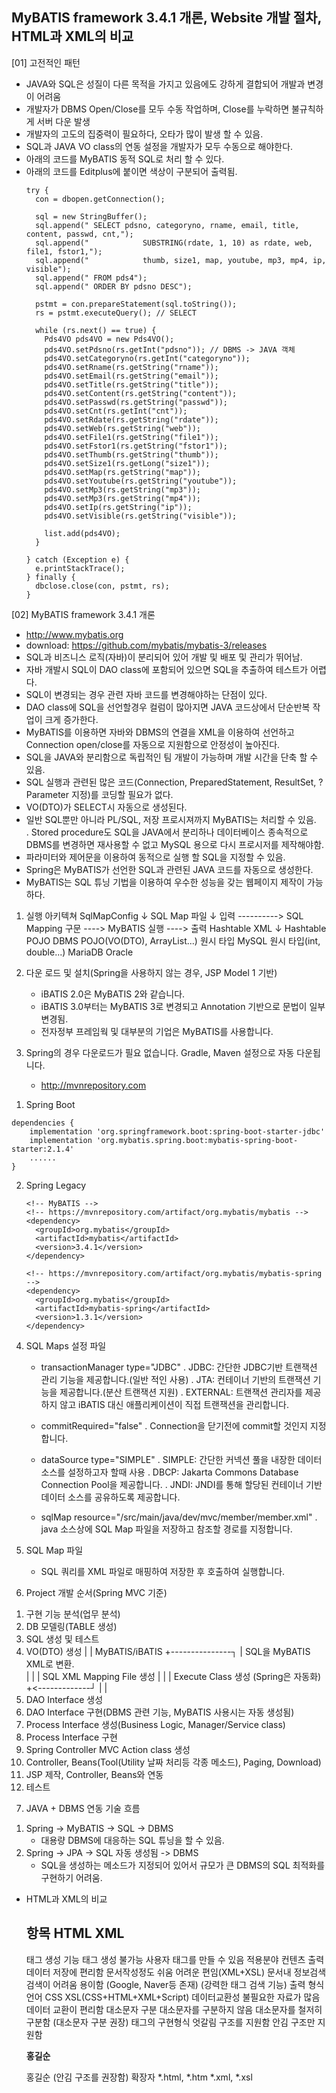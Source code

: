 ## MyBATIS framework 3.4.1 개론, Website 개발 절차, HTML과 XML의 비교 

[01] 고전적인 패턴
- JAVA와 SQL은 성질이 다른 목적을 가지고 있음에도 강하게 결합되어 개발과 변경이 어려움
- 개발자가 DBMS Open/Close를 모두 수동 작업하며, Close를 누락하면 불규칙하게 서버 다운 발생
- 개발자의 고도의 집중력이 필요하다, 오타가 많이 발생 할 수 있음.
- SQL과 JAVA VO class의 연동 설정을 개발자가 모두 수동으로 해야한다.
- 아래의 코드를 MyBATIS 동적 SQL로 처리 할 수 있다.
- 아래의 코드를 Editplus에 붙이면 색상이 구분되어 출력됨.
    ```
    try {
      con = dbopen.getConnection();

      sql = new StringBuffer();
      sql.append(" SELECT pdsno, categoryno, rname, email, title, content, passwd, cnt,");
      sql.append("            SUBSTRING(rdate, 1, 10) as rdate, web, file1, fstor1,");
      sql.append("            thumb, size1, map, youtube, mp3, mp4, ip, visible");
      sql.append(" FROM pds4");
      sql.append(" ORDER BY pdsno DESC");

      pstmt = con.prepareStatement(sql.toString());
      rs = pstmt.executeQuery(); // SELECT

      while (rs.next() == true) {
        Pds4VO pds4VO = new Pds4VO();
        pds4VO.setPdsno(rs.getInt("pdsno")); // DBMS -> JAVA 객체
        pds4VO.setCategoryno(rs.getInt("categoryno"));
        pds4VO.setRname(rs.getString("rname"));
        pds4VO.setEmail(rs.getString("email"));
        pds4VO.setTitle(rs.getString("title"));
        pds4VO.setContent(rs.getString("content"));
        pds4VO.setPasswd(rs.getString("passwd"));
        pds4VO.setCnt(rs.getInt("cnt"));
        pds4VO.setRdate(rs.getString("rdate"));
        pds4VO.setWeb(rs.getString("web"));
        pds4VO.setFile1(rs.getString("file1"));
        pds4VO.setFstor1(rs.getString("fstor1"));
        pds4VO.setThumb(rs.getString("thumb"));
        pds4VO.setSize1(rs.getLong("size1"));
        pds4VO.setMap(rs.getString("map"));
        pds4VO.setYoutube(rs.getString("youtube"));
        pds4VO.setMp3(rs.getString("mp3"));
        pds4VO.setMp3(rs.getString("mp4"));
        pds4VO.setIp(rs.getString("ip"));
        pds4VO.setVisible(rs.getString("visible"));

        list.add(pds4VO);
      }

    } catch (Exception e) {
      e.printStackTrace();
    } finally {
      dbclose.close(con, pstmt, rs);
    }
    ```

[02] MyBATIS framework 3.4.1 개론 
- http://www.mybatis.org
- download: https://github.com/mybatis/mybatis-3/releases 
- SQL과 비즈니스 로직(자바)이 분리되어 있어 개발 및 배포 및 관리가 뛰어남. 
- 자바 개발시 SQL이 DAO class에 포함되어 있으면 SQL을 추출하여 테스트가 어렵다.
- SQL이 변경되는 경우 관련 자바 코드를 변경해야하는 단점이 있다.
- DAO class에 SQL을 선언할경우 컬럼이 많아지면 JAVA 코드상에서 단순반복 작업이 크게 증가한다.
- MyBATIS를 이용하면 자바와 DBMS의 연결을 XML을 이용하여 선언하고 Connection open/close를
      자동으로 지원함으로 안정성이 높아진다.
- SQL을 JAVA와 분리함으로 독립적인 팀 개발이 가능하며 개발 시간을 단축 할 수 있음.
- SQL 실행과 관련된 많은 코드(Connection, PreparedStatement, ResultSet, ? Parameter 지정)를 코딩할 필요가 없다.
- VO(DTO)가 SELECT시 자동으로 생성된다.
- 일반 SQL뿐만 아니라 PL/SQL, 저장 프로시져까지 MyBATIS는 처리할 수 있음.<br>
       . Stored procedure도 SQL을 JAVA에서 분리하나 데이터베이스 종속적으로
         DBMS를 변경하면 재사용할 수 없고 MySQL 용으로 다시 프로시저를
         제작해야함. 
- 파라미터와 제어문을 이용하여 동적으로 실행 할 SQL을 지정할 수 있음. 
- Spring은 MyBATIS가 선언한 SQL과 관련된 JAVA 코드를 자동으로 생성한다.
- MyBATIS는 SQL 튜닝 기법을 이용하여 우수한 성능을 갖는 웹페이지 제작이 가능하다. 
    
1. 실행 아키텍쳐
                          SqlMapConfig 
                                 ↓ 
                          SQL Map 파일 
                                 ↓ 
입력 ----------> SQL Mapping 구문 ----> MyBATIS 실행 ----> 출력 
Hashtable                   XML                      ↓                   Hashtable  
POJO                                                  DBMS                POJO(VO(DTO), ArrayList...) 
원시 타입                                            MySQL               원시 타입(int, double...)
                                                        MariaDB
                                                         Oracle
  
  
2. 다운 로드 및 설치(Spring을 사용하지 않는 경우, JSP Model 1 기반) 
    - iBATIS 2.0은 MyBATIS 2와 같습니다.
    - iBATIS 3.0부터는 MyBATIS 3로 변경되고 Annotation 기반으로
      문법이 일부 변경됨. 
    - 전자정부 프레임웍 및 대부분의 기업은 MyBATIS를 사용합니다. 
 
 
3. Spring의 경우 다운로드가 필요 없습니다. Gradle, Maven 설정으로 자동 다운됩니다.
   - http://mvnrepository.com

1) Spring Boot
```
dependencies {
    implementation 'org.springframework.boot:spring-boot-starter-jdbc'
    implementation 'org.mybatis.spring.boot:mybatis-spring-boot-starter:2.1.4'
    ......
}
```
2) Spring Legacy  
    ```
    <!-- MyBATIS -->
    <!-- https://mvnrepository.com/artifact/org.mybatis/mybatis -->
    <dependency>
      <groupId>org.mybatis</groupId>
      <artifactId>mybatis</artifactId>
      <version>3.4.1</version>
    </dependency>
 
    <!-- https://mvnrepository.com/artifact/org.mybatis/mybatis-spring -->
    <dependency>
      <groupId>org.mybatis</groupId>
      <artifactId>mybatis-spring</artifactId>
      <version>1.3.1</version>
    </dependency>
    ```
  
4. SQL Maps 설정 파일 
   - transactionManager type="JDBC" 
     . JDBC: 간단한 JDBC기반 트랜잭션 관리 기능을 제공합니다.(일반 적인 사용) 
     . JTA: 컨테이너 기반의 트랜잭션 기능을 제공합니다.(분산 트랜잭션 지원) 
     . EXTERNAL: 트랜잭션 관리자를 제공하지 않고 iBATIS 대신 애플리케이션이 
       직접 트랜잭션을 관리합니다. 

   - commitRequired="false" 
     . Connection을 닫기전에 commit할 것인지 지정합니다. 

   - dataSource type="SIMPLE" 
     . SIMPLE: 간단한 커넥션 풀을 내장한 데이터 소스를 설정하고자 할때 사용 
     . DBCP: Jakarta Commons Database Connection Pool을 제공합니다. 
     . JNDI: JNDI를 통해 할당된 컨테이너 기반 데이터 소스를 공유하도록 제공합니다. 
             
   - sqlMap resource="/src/main/java/dev/mvc/member/member.xml" 
     . java 소스상에 SQL Map 파일을 저장하고 참조할 경로를 지정합니다. 
 
 
5. SQL Map 파일 
   - SQL 쿼리를 XML 파일로 매핑하여 저장한 후 호출하여 실행합니다. 
   
  
6. Project 개발 순서(Spring MVC 기준) 
   
1) 구현 기능 분석(업무 분석) 
2) DB 모델링(TABLE 생성) 
3) SQL 생성 및 테스트 
4) VO(DTO) 생성 
         | 
         |               MyBATIS/iBATIS 
         +---------------┐ 
         |       SQL을 MyBATIS XML로 변환.  
         |                    | 
         |       SQL XML Mapping File 생성 
         |                    | 
         |    Execute Class 생성 (Spring은 자동화)
         +<-------------┘ 
         | 
         | 
5) DAO Interface 생성
6) DAO Interface 구현(DBMS 관련 기능, MyBATIS 사용시는 자동 생성됨)
7) Process Interface 생성(Business Logic, Manager/Service class)
8) Process Interface 구현
9) Spring Controller MVC Action class 생성 
10) Controller, Beans(Tool(Utility 날짜 처리등 각종 메소드), Paging, Download)
11) JSP 제작, Controller, Beans와 연동
12) 테스트


7. JAVA + DBMS 연동 기술 흐름
1) Spring -> MyBATIS -> SQL -> DBMS
   - 대용량 DBMS에 대응하는 SQL 튜닝을 할 수 있음.
2) Spring -> JPA -> SQL 자동 생성됨 -> DBMS
   - SQL을 생성하는 메소드가 지정되어 있어서 규모가 큰 DBMS의 SQL 최적화를 구현하기 어려움.



* HTML과 XML의 비교

   항목                   HTML                           XML
   -----------------------------------------------------------------------------
   태그 생성 기능     태그 생성 불가능             사용자 태그를 만들 수 있음
   적용분야             컨텐츠 출력                   데이터 저장에 편리함
   문서작성정도       쉬움                             어려운 편임(XML+XSL)
   문서내 정보검색   검색이 어려움                 용이함
                           (Google, Naver등 존재)     (강력한 태그 검색 기능)
   출력 형식 언어     CSS                               XSL(CSS+HTML+XML+Script)
   데이터교환성       불필요한 자료가 많음        데이터 교환이 편리함
   대소문자 구분      대소문자를 구분하지 않음  대소문자를 철저히 구분함
                           (대소문자 구분 권장)
   태그의 구현형식   엇갈림 구조를 지원함        안김 구조만 지원함
                           <p><b>홍길순</p></b>  <out><inner>홍길순</inner></out>
                           (안김 구조를 권장함) 
   확장자                *.html, *.htm                   *.xml, *.xsl 
